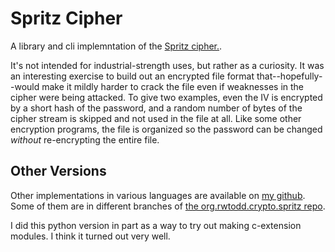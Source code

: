 # Spritz Cipher

A library and cli implemntation of the [Spritz cipher.](https://people.csail.mit.edu/rivest/pubs/RS14.pdf).

It's not intended for industrial-strength uses, but rather 
as a curiosity. It was an interesting exercise to build out
an encrypted file format that--hopefully--would make it mildly
harder to crack the file even if weaknesses in the cipher were
being attacked.  To give two examples, even the IV is encrypted
by a short hash of the password, and a random number of bytes 
of the cipher stream is skipped and not used in the file at all.
Like some other encryption programs, the file is organized so the
password can be changed *without* re-encrypting the entire file.

## Other Versions

Other implementations in various languages are available on
[my github](https://github.com/rwtodd).  Some of them are
in different branches of [the org.rwtodd.crypto.spritz repo](https://github.com/rwtodd/org.rwtodd.crypto.spritz).

I did this python version in part as a way to try out making c-extension modules.  I think
it turned out very well.
